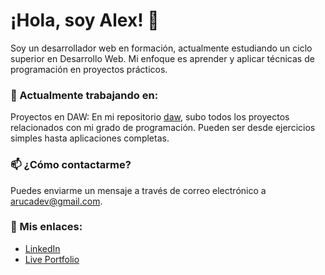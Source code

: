 # ¡Hola, soy Alex! 👋
Soy un desarrollador web en formación, actualmente estudiando un ciclo superior en Desarrollo Web. Mi enfoque es aprender y aplicar técnicas de programación en proyectos prácticos.

### 🔭 Actualmente trabajando en:
Proyectos en DAW: En mi repositorio [daw](https://github.com/arucadev/daw), subo todos los proyectos relacionados con mi grado de programación. Pueden ser desde ejercicios simples hasta aplicaciones completas.

### 📫 ¿Cómo contactarme?
Puedes enviarme un mensaje a través de correo electrónico a arucadev@gmail.com.

### 🔗 Mis enlaces:
- [LinkedIn](https://www.linkedin.com/in/alex-ruiz-castillo-133682211/)
- [Live Portfolio](https://arucadev.github.io/)
